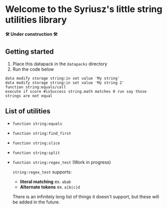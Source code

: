 

# Welcome to the Syriusz's little string utilities library

**🛠️ Under construction 🛠️**

## Getting started

1. Place this datapack in the `datapacks` directory
2. Run the code below
```mcfunction
data modify storage string:in set value 'My string'
data modify storage string:in set value 'My string 2'
function string:equals/call
execute if score #isSuccess string.math matches 0 run say those strings are not equal 
```

## List of utilities

- `function string:equals`
- `function string:find_first`
- `function string:slice`
- `function string:split`
- `function string:regex_test` (Work in progress)

  `string:regex_test` supports:
  - **literal matching** ex. `abab`
  - **Alternate tokens** ex. `a|b|c|d`

  There is an infinitely long list of things it doesn't support, but these will be added in the future.